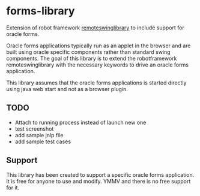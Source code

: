 # forms-library
Extension of robot framework [remoteswinglibrary](https://github.com/robotframework/remoteswinglibrary) to include support for oracle forms.

Oracle forms applications typically run as an applet in the browser and are built using oracle specific components rather than standard swing components.
The goal of this library is to extend the robotframework remoteswinglibrary with the necessary keywords to drive an oracle forms application.

This library assumes that the oracle forms applications is started directly using java web start and not as a browser plugin.


## TODO
* Attach to running process instead of launch new one
* test screenshot
* add sample jnlp file
* add sample test cases

## Support

This library has been created to support a specific oracle forms application.
It is free for anyone to use and modify. YMMV and there is no free support for it.
